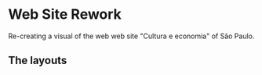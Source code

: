 # Web Site Rework
Re-creating a visual of the web web site "Cultura e economia" of São Paulo.

## The layouts
